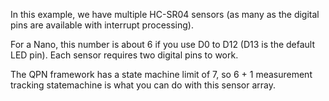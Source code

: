 In this example, we have multiple HC-SR04 sensors (as many as the digital pins are available with interrupt processing).

For a Nano, this number is about 6 if you use D0 to D12 (D13 is the default LED pin). Each sensor requires two digital pins to work.

The QPN framework has a state machine limit of 7, so 6 + 1 measurement tracking statemachine is what you can do with this sensor array.